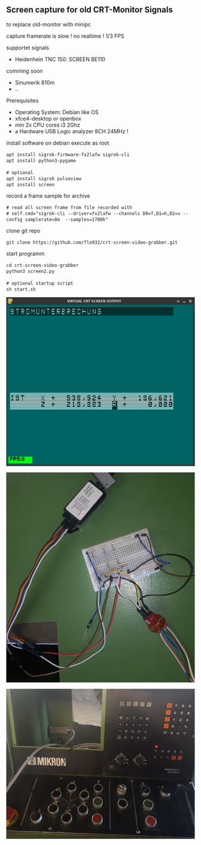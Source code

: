 
## Screen capture for old CRT-Monitor Signals
to replace old-monitor with minipc

capture framerate is slow ! no realtime ! 1/3 FPS

supportet signals
- Heidenhein TNC 150: SCREEN BE110

comming soon
- Sinumerik 810m
- ..


Prerequisites
- Operating System: Debian like OS
- xfce4-desktop or openbox
- min 2x CPU cores i3 2Ghz
- a Hardware USB Logic analyzer 8CH 24MHz !


install software on debian
execute as root
```
apt install sigrok-firmware-fx2lafw sigrok-cli 
apt install python3-pygame

# optional 
apt install sigrok pulseview
apt install screen

```



record a frame sample for archive
```
# read all screen frame from file recorded with
# self.cmd="sigrok-cli --driver=fx2lafw --channels D0=f,D1=h,D2=v --config samplerate=8m  --samples=1700k"
```

clone git repo
```
git clone https://github.com/flo932/crt-screen-video-grabber.git
```

start programm
```
cd crt-screen-video-grabber
python3 screen2.py

# optional startup script
sh start.sh
```


![MIKRON-HEIDENHEIN-TNC150](https://raw.githubusercontent.com/flo932/crt-screen-video-grabber/master/screenhot/2024-03-25_20-28-35.png "Virtual CRT")

![MIKRON-HEIDENHEIN-TNC150](https://raw.githubusercontent.com/flo932/crt-screen-video-grabber/master/screenhot/IMG_20240325_104117x.jpg "USB Logic Analyzer")

![MIKRON-HEIDENHEIN-TNC150](https://raw.githubusercontent.com/flo932/crt-screen-video-grabber/master/screenhot/IMG_20240322_153252x.jpg "OLD CNC CONTROLER, with Broken screen")

